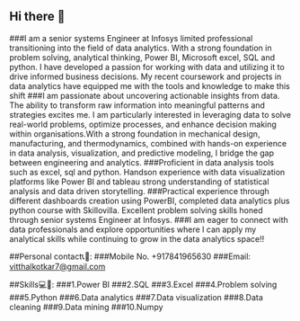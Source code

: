## Hi there 👋
###I am a senior systems Engineer at Infosys limited professional transitioning into the field of data analytics. With a strong foundation in problem solving, analytical thinking, Power BI, Microsoft excel, SQL and python. I have developed a passion for working with data and utilizing it to drive informed business decisions. My recent coursework and projects in data analytics have equipped me with the tools and knowledge to make this shift
###I am passionate about uncovering actionable insights from data. The ability to transform raw information into meaningful patterns and strategies excites me. I am particularly interested in leveraging data to solve real-world problems, optimize processes, and enhance decision making within organisations.With a strong foundation in mechanical design, manufacturing, and thermodynamics, combined with hands-on experience in data analysis, visualization, and predictive modeling, I bridge the gap between engineering and analytics.
###Proficient in data analysis tools such as excel, sql and python. Handson experience with data visualization platforms like Power BI and tableau strong understanding of statistical analysis and data driven storytelling.
###Practical experience through different dashboards creation using PowerBI, completed data analytics plus python course with Skillovilla. Excellent problem solving skills honed through senior systems Engineer at Infosys.
###I am eager to connect with data professionals and explore opportunities where I can apply my analytical skills while continuing to grow in the data analytics space!!

##Personal contact📞📱:
###Mobile No. +917841965630
###Email: vitthalkotkar7@gmail.com

##Skills💻📑:
###1.Power BI
###2.SQL
###3.Excel
###4.Problem solving
###5.Python
###6.Data analytics 
###7.Data visualization 
###8.Data cleaning
###9.Data mining
###10.Numpy

<!--
**vkotkar5544-creator/vkotkar5544-creator** is a ✨ _special_ ✨ repository because its `README.md` (this file) appears on your GitHub profile.

Here are some ideas to get you started:

- 🔭 I’m currently working on ...
- 🌱 I’m currently learning ...
- 👯 I’m looking to collaborate on ...
- 🤔 I’m looking for help with ...
- 💬 Ask me about ...
- 📫 How to reach me: ...
- 😄 Pronouns: ...
- ⚡ Fun fact: ...
-->
